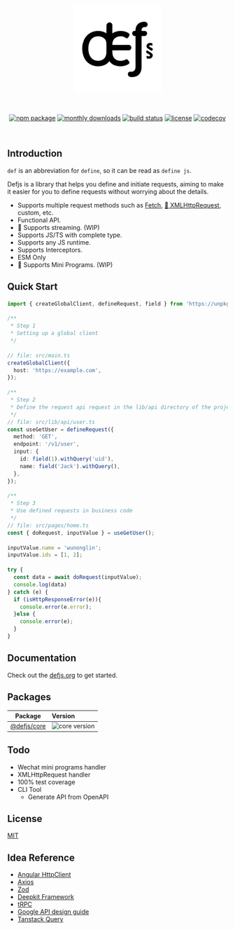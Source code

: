 <p align="center">
  <a href="https://vitejs.dev" target="_blank" rel="noopener noreferrer">
    <img width="200" src="logo.jpg" alt="Vite logo">
  </a>
</p>
<br/>
<p align="center">
  <a href="https://npmjs.com/package/@defjs/core"><img src="https://img.shields.io/npm/v/%40defjs%2Fcore" alt="npm package"></a>
  <a href="https://npmjs.com/package/@defjs/core"><img src="https://img.shields.io/npm/dm/%40defjs%2Fcore" alt="monthly downloads"></a>
  <a href="https://github.com/defjs/defjs/actions/workflows/ci.yml"><img src="https://github.com/defjs/defjs/actions/workflows/ci.yml/badge.svg?branch=main" alt="build status"></a>
  <a href="https://github.com/defjs/defjs/blob/main/LICENSE"><img src="https://img.shields.io/github/license/defjs/defjs" alt="license"></a>
  <a href="https://codecov.io/gh/defjs/defjs"><img src="https://codecov.io/gh/defjs/defjs/graph/badge.svg?token=2XYK7Y67ZK" alt="codecov"/></a>
</p>
<br/>

## Introduction

`def` is an abbreviation for `define`, so it can be read as `define js`.

Defjs is a library that helps you define and initiate requests, aiming to make it easier for you to define requests without worrying about the details.

-	Supports multiple request methods such as [Fetch](https://developer.mozilla.org/en-US/docs/Web/API/Fetch_API), [🚧 XMLHttpRequest](https://developer.mozilla.org/en-US/docs/Web/API/XMLHttpRequest), custom, etc.
-	Functional API.
-	🚧 Supports streaming. (WIP)
-	Supports JS/TS with complete type.
-	Supports any JS runtime.
-	Supports Interceptors.
-	ESM Only
-	🚧 Supports Mini Programs. (WIP)

## Quick Start

```typescript
import { createGlobalClient, defineRequest, field } from 'https://unpkg.com/@defjs/core/index.min.js';

/**
 * Step 1
 * Setting up a global client
 */

// file: src/main.ts
createGlobalClient({
  host: 'https://example.com',
});

/**
 * Step 2
 * Define the request api request in the lib/api directory of the project
 */
// file: src/lib/api/user.ts
const useGetUser = defineRequest({
  method: 'GET',
  endpoint: '/v1/user',
  input: {
    id: field(1).withQuery('uid'),
    name: field('Jack').withQuery(),
  },
});

/** 
 * Step 3
 * Use defined requests in business code
 */
// file: src/pages/home.ts
const { doRequest, inputValue } = useGetUser();

inputValue.name = 'wunonglin';
inputValue.ids = [1, 2];

try {
  const data = await doRequest(inputValue);
  console.log(data)
} catch (e) {
  if (isHttpResponseError(e)){
    console.error(e.error);
  }else {
    console.error(e); 
  }
}
```

## Documentation

Check out the [defjs.org](https://defjs.org) to get started.

## Packages

| Package                      | Version                                                        |
|------------------------------|:---------------------------------------------------------------|
| [@defjs/core](packages/core) | ![core version](https://img.shields.io/npm/v/%40defjs%2Fcore) |

## Todo

- Wechat mini programs handler
- XMLHttpRequest handler
- 100% test coverage
- CLI Tool
  - Generate API from OpenAPI

## License

[MIT](LICENSE)

## Idea Reference

- [Angular HttpClient](https://angular.dev/guide/http)
- [Axios](https://axios-http.com)
- [Zod](https://zod.dev)
- [Deepkit Framework](https://github.com/deepkit/deepkit-framework)
- [tRPC](https://trpc.io)
- [Google API design guide](https://cloud.google.com/apis/design)
- [Tanstack Query](https://tanstack.com/query)
